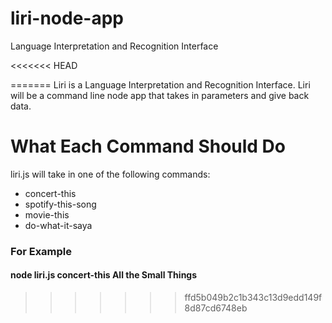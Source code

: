# liri-node-app
Language Interpretation and Recognition Interface

<<<<<<< HEAD

=======
Liri is a Language Interpretation and Recognition Interface. Liri will be a command line node app that takes in parameters and give back data.

<h1> What Each Command Should Do </h1>
  
 liri.js will take in one of the following commands:
 
 <ul>
  <li>concert-this</li>
  
  <li>spotify-this-song</li>
  
  <li>movie-this</li>
  
  <li>do-what-it-saya</li>
 </ul>
 
 <h3>For Example</h3>
 
 <h4>node liri.js concert-this All the Small Things</h4>
 
 
  
>>>>>>> ffd5b049b2c1b343c13d9edd149f8d87cd6748eb
